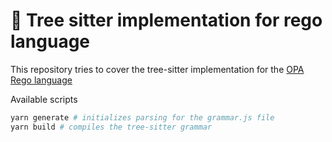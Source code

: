 # 🌳 Tree sitter implementation for rego language

This repository tries to cover the tree-sitter implementation for the [OPA Rego language](https://www.openpolicyagent.org/docs/latest/policy-language/)

Available scripts

```bash
yarn generate # initializes parsing for the grammar.js file
yarn build # compiles the tree-sitter grammar
```
